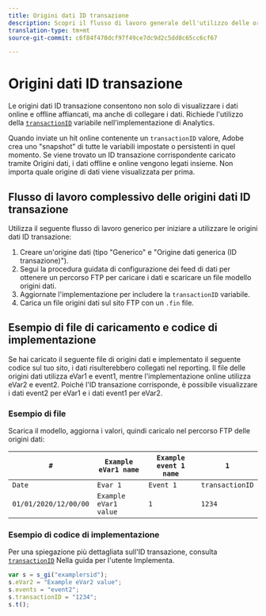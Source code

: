 ```yaml
---
title: Origini dati ID transazione
description: Scopri il flusso di lavoro generale dell'utilizzo delle origini dati ID transazione.
translation-type: tm+mt
source-git-commit: c6f84f470dcf97f49ce7dc9d2c5dd8c65cc6cf67

---
```



# Origini dati ID transazione

Le origini dati ID transazione consentono non solo di visualizzare i dati online e offline affiancati, ma anche di collegare i dati. Richiede l&#39;utilizzo della [`transactionID`](/help/implement/vars/page-vars/transactionid.md) variabile nell&#39;implementazione di Analytics.

Quando inviate un hit online contenente un `transactionID` valore, Adobe crea uno &quot;snapshot&quot; di tutte le variabili impostate o persistenti in quel momento. Se viene trovato un ID transazione corrispondente caricato tramite Origini dati, i dati offline e online vengono legati insieme. Non importa quale origine di dati viene visualizzata per prima.

## Flusso di lavoro complessivo delle origini dati ID transazione

Utilizza il seguente flusso di lavoro generico per iniziare a utilizzare le origini dati ID transazione:

1. Creare un&#39;origine dati (tipo &quot;Generico&quot; e &quot;Origine dati generica (ID transazione)&quot;).
1. Segui la procedura guidata di configurazione dei feed di dati per ottenere un percorso FTP per caricare i dati e scaricare un file modello origini dati.
1. Aggiornate l&#39;implementazione per includere la `transactionID` variabile.
1. Carica un file origini dati sul sito FTP con un `.fin` file.

## Esempio di file di caricamento e codice di implementazione

Se hai caricato il seguente file di origini dati e implementato il seguente codice sul tuo sito, i dati risulterebbero collegati nel reporting. Il file delle origini dati utilizza eVar1 e event1, mentre l&#39;implementazione online utilizza eVar2 e event2. Poiché l&#39;ID transazione corrisponde, è possibile visualizzare i dati event2 per eVar1 e i dati event1 per eVar2.

### Esempio di file

Scarica il modello, aggiorna i valori, quindi caricalo nel percorso FTP delle origini dati:

| `#` | `Example eVar1 name` | `Example event 1 name` | `1` |
|---|---|---|---|
| `Date` | `Evar 1` | `Event 1` | `transactionID` |
| `01/01/2020/12/00/00` | `Example eVar1 value` | `1` | `1234` |

### Esempio di codice di implementazione

Per una spiegazione più dettagliata sull&#39;ID transazione, consulta [`transactionID`](/help/implement/vars/page-vars/transactionid.md) Nella guida per l&#39;utente Implementa.

```js
var s = s_gi("examplersid");
s.eVar2 = "Example eVar2 value";
s.events = "event2";
s.transactionID = "1234";
s.t();
```
